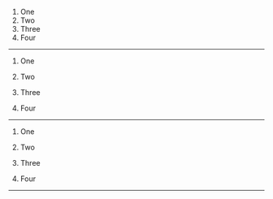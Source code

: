  1. One
 2. Two
 3. Three
 4. Four
*****

 1. One
 2. Two
 3. Three

 4. Four
*****

 1. One
 2. Two
 3. Three

 4. Four

*****

